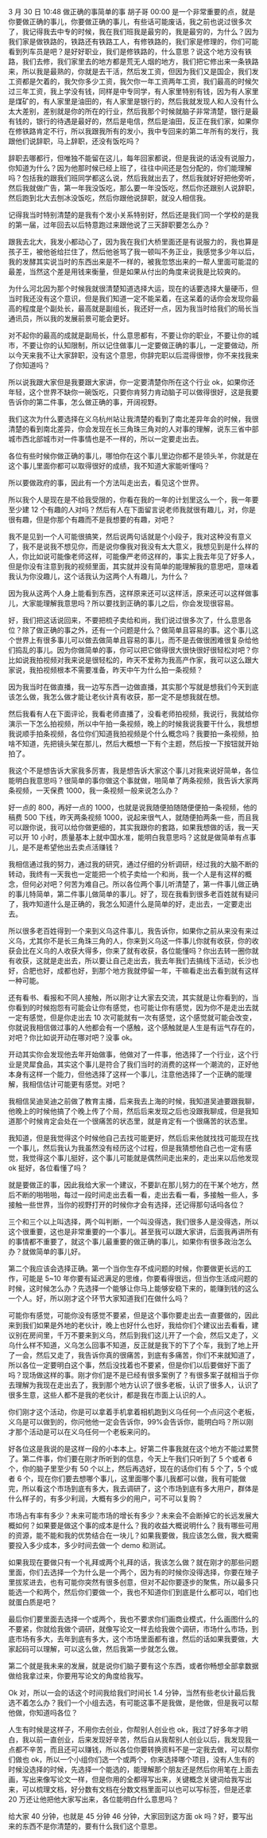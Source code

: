 3 月 30 日 10:48 做正确的事简单的事
胡子哥 00:00
是一个非常重要的点，就是你要做正确的事儿，你要做正确的事儿，有些话可能废话，我之前也说过很多次了，我记得我去中专的时候，我在我们班我是最穷的，我是最穷的，为什么？因为我们家是做铁路的，铁路还有铁路工人，有修铁路的，我们家是修理的，你们可能看到列车员是吧？是好好职业，我们是修铁路的，什么意思？说这个地方没有铁路，我们去修，我们家里去的地方都是荒无人烟的地方，我们把它修出来一条铁路来，所以我是最熟的，你就是去干活，然后发工资，但因为我们又是国企，我们发工资都是欠着的，我欠你多少工资，我欠你一年工资两年工资，我们最高的时候欠过三年工资，我上学没有钱，同样是中专同学，有人家里特别有钱，因为有人家里是煤矿的，有人家里是油田的，有人家里是银行的，然后我就发现人和人没有什么太大差别，差别就是你的所在的行业，然后我那个时候就脑子非常清楚，银行是最有钱的，银行的待遇是最好的，然后是电信，然后是油田，反正在我们家，如果你在修铁路肯定不行，所以我跟我所有的发小，我中专回来的第二年所有的发行，我跟他们说辞职，马上辞职，还没有饭吃吗？

辞职去哪都行，但唯独不能留在这儿，每年回家都说，但是我说的话没有说服力，你知道为什么？因为他那时候已经上班了，往往中间还是包分配的，你们能理解吗？包括我的跟我们班同学都这么说，然后我就出去了，然后我就好好把他旁听，然后我就做广告，第一年我没饭吃，那么要一年没饭吃，然后你还跟别人说辞职，然后跑到北大去刨冰没饭吃，然后你跟他说辞职，就没人相信我。

记得我当时特别清楚的是我有个发小关系特别好，然后还是我们同一个学校的是我的第一届，过年回去以后特意跑过来跟他说了三天辞职要怎么办？

跟我去北大，我发小都动心了，因为我在我们大桥里面还是有说服力的，我也算是孩子王，被他爸给拦住了，然后他爸骂了我一顿叫不务正业，我感觉多少年以后，我的发酵其实说当时的东西出来是不一样的，被我忽悠出来的一帮人里面可能混的最差，当然这个差是用钱来衡量，但是如果从付出的角度来说我是比较爽的。

为什么河北因为那个时候我就很清楚知道选择大运，现在的话要选择大量硬币，但当时我还没有这个意识，但是我们知道一定不能呆着，在这呆着的话你会发现你最高的程度是个副处长，最高就是副组长，我还好一点，因为我当时给我们的局长当通讯员，所以我的发展前景可能会更好。

对不起你的最高的成就是副局长，什么意思都有，不要让你的职业，不要让你的城市，不要让你的认知限制，所以记住做事儿一定要做正确的事儿，一定要做动，所以今天来我不让大家辞职，没有这个意思，你辞完职以后混得很惨，你不来找我来了你知道吗？

所以说我跟大家但是我要跟大家讲，你一定要清楚你所在这个行业 ok，如果你还年轻，这个世界不缺你一碗饭吃，只要你肯努力肯动脑子可以做得很好，这是我要告诉你的第二件事，怎么做正确的事，开阔视野。

我们这次为什么要选择在义乌杭州站让我清楚的看到了南北差异年会的时候，我很清楚的看到南北差异，你会发现在长三角珠三角对的人对事的理解，说东三省中部城市西北部城市对一件事情也是不一样的，所以一定要走出去。

各位有些时候你做正确的事儿，哪怕你在这个事儿里边你都不是领头羊，你就是在这个事儿里面你都可以取得很好的成绩，我不知道大家能听懂吗？

所以要做政府的事，因此有一个方法叫走出去，看见这个世界。

所以我个人是现在是不给我受限的，你看在我的一年的计划里这么一个，我一年要至少建 12 个有趣的人对吗？然后有人在下面留言说老师我就很有趣儿，对，你是很有趣，但是你那个有趣而不是我想要的有趣，对吧？

我不是见到一个人可能很搞笑，然后说两句话就是个小段子，我对这种没有意义了，我不是说我不想见你，而是说你像我对我没有太大意义，我想见到是什么样的人，你比如说可能像老师这样，可能像严老师这样的，事实上我去年见了好多人，但是你没有注意到我的视频里面，其实就并没有简单的能理解我的意思吧，意味着我认为你没趣儿，这个话我认为这两个人有趣儿，为什么？

因为我从这两个人身上能看到东西，这样原来还可以这样活，原来还可以这样做事儿，大家能理解我意思吗？所以要找到正确的事儿之后，你会发现很容易。

好，我们把这话说回来，不要把梳子卖给和尚，我们说过很多次了，什么意思各位？除了做正确的事之外，还有一个问题是什么？做简单且容易的事。这个事儿这个世界上有很多事儿可以做去做简单且容易的事儿，而不是去做很困难很复杂给他们捣乱的事儿。因为你做简单的事，你可以把它做得很大很快很好很轻松对吧？你比如说我拍视频对我来说是很轻松的，昨天不爱称为我高产作家，我可以这么跟大家说，我拍视频根本不需要准备，昨天中午为什么拍一条视频？

因为我当时在做直播，我一边写东西一边做直播，其实那个写就是想我们今天到底该怎么做，我怎么做才能让老伙计真有收获，那一定不是想我就在想。

然后我看有人在下面评论，我看老师直播了，没看老师拍视频，我说行，我就给你演示一下怎么拍视频，所以中午拍一条视频，晚上的时候我说我要干什么，我想想我说顺手拍条视频，各位你们知道我拍视频是个什么概念吗？我要拍一条视频，拍啥不知道，先把镜头架在那儿，然后大概想一下有个主题，然后按一下按钮就开始拍了。

我这个不是想告诉大家我多厉害，我是想告诉大家这个事儿对我来说好简单，各位能明白我意思吗？很简单的事你做这个事就做，啪简单了两条视频，我告诉大家两条视频，一天保费 1000，我一条视频一般来说怎么办？

好一点的 800，再好一点的 1000，也就是说我随便拍随随便便拍一条视频，他的稿费 500 下线，昨天两条视频 1000，说起来很气人，就随便拍两条一些，而且我可以跟你说，我可以给你做更细的，其实我跟你的套路，如果我想做的话，我一天可以开 10 小时，质量基本上就中国水准，能明白我意思吗？这就是做简单有点事儿，是不是希望他出去卖点活赚钱？

我相信通过我的努力，通过我的研究，通过仔细的分析调研，经过我的大脑不断的转动，我终有一天我也一定能把一个梳子卖给一个和尚，我一个人是有这样的概念，但何必对吧？何苦为难自己。所以各位两个事儿听清楚了，第一件事儿做正确的事儿特简单，第二件事儿做简单的事儿。好了，现在我看到很多老百姓就有疑问了，我咋知道什么是正确的，我怎么知道什么是简单的好，走出去，一定要走出去。

所以很多老百姓得到一个来到义乌这件事儿，我告诉你，如果你之前从来没有来过义乌，尤其你不是长三角珠三角的人，你来到义乌这一件事儿你就有收获，你的收获会比在义乌的人收获大得多，你来了就有收获，各位能懂吗？你出去转一圈你就有收获，这就是走出去，所以要让自己走出去，我去年我们去搞线下活动，长沙也好，合肥也好，成都也好，到那个地方我就停留一年，干嘛看走出去看到就有这样一种可能。

还有看书、看报和不同人接触，所以刚才让大家去交流，其实就是让你看到的，当你看到的时候抱怨有可能会让你有感觉，也可能让你有感觉，因为你不是走出去就一定有感觉，但是你走出去 10 次可能就有一次有感觉，这个感觉就可能会改变，你就说我相信做过事的人他都会有一个感触，这个感触就是人生是有运气存在的，对吧？你比如说开动在哪对吧？没事 ok。

开动其实你会发现他去年开始做事，他做对了一件事，他选择了一个行业，这个行业是灵犀食品，其实这个事儿是符合了我们当时的消费的这样一个潮流的，正好他本身有这样一个能力，但他选择了这样一个事儿，注意他选择了一个正确的能理解，我相信估计可能更有感觉。对吧？

我相信吴迪吴迪之前做了教育主播，后来我去上海的时候，我知道吴迪要跟我聊，他晚上的时候他搞了个晚上传了个局，然后后来发现之后也没跟我聊成，但是我知道那个时候肯定会处在一个很痛苦的状态里，就是肯定有一个很痛苦的状态里。

我知道，但是我觉得这个时候他自己去找可能更好，然后后来他就找找可能现在找一个事儿，然后我认为我虽然没有经历这个过程，但是我猜想他自己也一定有感觉，我觉得这个事儿挺好，这个事儿可能就是偶然间走出来的，走出来以后他发现 ok 挺好，各位看懂了吗？

就是要做正的事，因此我给大家一个建议，不要趴在那儿努力的在干某个地方，然后不断的啪啪啪，每过一段时间走出去看一看，走出去看一看，多接触一些人，多接触一些世界，当你的视野打开的时候你才会有选择，还记得那句话吗各位？

三个和三个以上叫选择，两个叫判断，一个叫没得选，我们很多人是没得选，所以这个很重要，这也是非常重要的一个事儿。甚至我可以跟大家讲，后面我再讲所有的事情都不重要了，就这个事儿最重要的做正确的事儿，如果你有很多政治怎么办？就做简单的事儿好。

第二个我应该会选择正确。第一个当你生存不成问题的时候，你要做更长远的工作，可能是 5~10 年你要有延迟满足的思维，你要看得很远，但当你生活成问题的时候，这时候怎么办？先选择一个能够让你马上能够安稳下来的，能赚到钱的这么一个人。好，所以刚才这个环节大家知道我们在做什么吗？

可能你有感觉，可能你没有感觉不要紧，但是这个事你要走出去一直要做的，因此来到我们如果是外地的老伙计，晚上也好什么也好，我给你们个建议出去看看，建议别在房间里，千万不要来到义乌，然后到我们这儿开了一个会，然后又走了，义乌什么样不知道，义乌怎么回事不知道，反正就是我下的下了个车，我到了地上开了一会，然后又走了，我告诉你真的很痛苦，到底有多痛苦，你们不来就知道了，所以各位一定要明白这个事，然后没找着也不要紧，但是你们以后要做好下面了吗？现场做这样的事。刚才你们是不是已经有很多案例了？有很多案子就相当于你去理解为我现在走出去了，我到那个地方认识了很多老板，认识了很多人，认识了很多生意，这些人都不是我的老伙计，都是我在市面上认识的人。

你们刚才这个活动，你是可以拿着手机拿着相机跑到义乌任何一个点问这个老板，义乌是可以做到的，你问他他一定会告诉你，99%会告诉你，能明白吗？所以刚才那个活动是可以在义乌任何一个老板来问的。

好各位这是我说的是这样一段的小本本上。好第二件事我就在这个地方不能过累赘了。第二件事，你们要在刚才所听到的信息，今天上午我们只听到了 5 个或者 6 个，你的脑子里至少有 50 个以上，然后再选好，现在的话你们有 5 个了，5 个或者 6 个，现在你们要去想哪个事儿，这里面哪个事儿我都可以做，我有可能做完，所以看这个市场到底有多大，我去调研了，这个市场到底有多大用户，群体是什么样子的，有多少利润，大概有多少的用户，可不可以复购？

市场占有率有多少？未来可能市场的增长有多少？未来会不会断掉它的长远发展大概如何？如果要是做这个事的成本是什么？我的收益大概说明什么？我有哪些可用的资源，能不能和我的优势结合在一块儿？如果我要做，我应该怎么做，我大概需要投入多少成本，多少时间去做一个 demo 和测试。

如果我现在要做只有一个礼拜或两个礼拜的话，我该怎么做？就在刚才的那些问题里面，你们去选择一个为什么是一个两个，因为有的时候你没得选择，你要在矬子里拔浆进去，也有可能你突然有很多创意，但对不起你要逐步的聚焦，所以最多只能选一个和两个，然后你们要做一个，我也不知道你们到底是什么都可以，咱们也就蛋白质是吧？

最后你们要里面去选择一个或两个，我也不要求你们画商业模式，什么画图什么的不要紧，你就给我做个调研，就像写论文一样去给我做个调研，市场什么市场，到底市场有多大，去年到底有多大，这个市场里面都有谁，然后的话如果我要做，大家起码可以理解，可以这么做，然后我第一步就怎么做。

第二个就是我未来的发展，就是说你们脑子要有这个东西，或者你畅想全部拿数据做给我拿过来，你要用写论文的角度给我写。

Ok 对，所以一会的话这个时间我给我们时间长 1.4 分钟，当然有些老伙计最后我选不着怎么办？我们一个小组去选，有可能这事不是我做，是他做，但是我可以帮他做，你知道吗各位？

人生有时候是这样子，不用你去创业，你帮别人创业也 ok，我过了好多年才明白，我以前一直创业，后来发现好辛苦，然后自从我帮别人创业以后，我发现我一点都不辛苦，而且还可以赚钱，所以各位你要转换资料不是一定我去做，可以帮你们做也 ok，所以一个小组你们选一个或两个，你来选择哪个项目，没有人生有的时候没选择的时候，先选择一个能选的，能理解那个朋友还是然后你用笔在上面去画，写出来像写论文一样，但是你用的全都得写出来，关键概念关键词给我写出来，可以梳理文档，好分数有文档在分数文档里面可以也可以写标签，但是还拿 20 万还让他把他大家写出来，各位能明白什么意思吗？

给大家 40 分钟，也就是 45 分钟 46 分钟，大家回到这方面 ok 吗？好，要写出来的东西不是你清楚的，要有什么我们这个意思。
